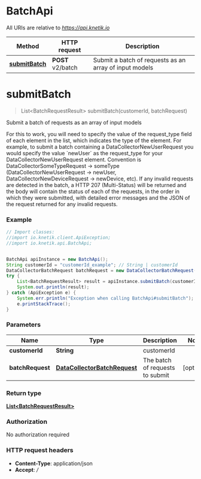 # BatchApi

All URIs are relative to *https://api.knetik.io*

Method | HTTP request | Description
------------- | ------------- | -------------
[**submitBatch**](BatchApi.md#submitBatch) | **POST** v2/batch | Submit a batch of requests as an array of input models


<a name="submitBatch"></a>
# **submitBatch**
> List&lt;BatchRequestResult&gt; submitBatch(customerId, batchRequest)

Submit a batch of requests as an array of input models

For this to work, you will need to specify the value of the request_type field of each element in the list, which indicates the type of the element. For example, to submit a batch containing a DataCollectorNewUserRequest you would specify the value &#x60;newUser&#x60; as the request_type for your DataCollectorNewUserRequest element. Convention is DataCollectorSomeTypeRequest -&gt; someType (DataCollectorNewUserRequest -&gt; newUser, DataCollectorNewDeviceRequest -&gt; newDevice, etc). If any invalid requests are detected in the batch, a HTTP 207 (Multi-Status) will be returned and the body will contain the status of each of the requests, in the order in which they were submitted, with detailed error messages and the JSON of the request returned for any invalid requests.

### Example
```java
// Import classes:
//import io.knetik.client.ApiException;
//import io.knetik.api.BatchApi;


BatchApi apiInstance = new BatchApi();
String customerId = "customerId_example"; // String | customerId
DataCollectorBatchRequest batchRequest = new DataCollectorBatchRequest(); // DataCollectorBatchRequest | The batch of requests to submit
try {
    List<BatchRequestResult> result = apiInstance.submitBatch(customerId, batchRequest);
    System.out.println(result);
} catch (ApiException e) {
    System.err.println("Exception when calling BatchApi#submitBatch");
    e.printStackTrace();
}
```

### Parameters

Name | Type | Description  | Notes
------------- | ------------- | ------------- | -------------
 **customerId** | **String**| customerId |
 **batchRequest** | [**DataCollectorBatchRequest**](DataCollectorBatchRequest.md)| The batch of requests to submit | [optional]

### Return type

[**List&lt;BatchRequestResult&gt;**](BatchRequestResult.md)

### Authorization

No authorization required

### HTTP request headers

 - **Content-Type**: application/json
 - **Accept**: */*

